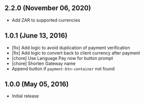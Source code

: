 ## 2.2.0 (November 06, 2020)

- Add ZAR to supported currencies

## 1.0.1 (June 13, 2016)

- [fix] Add logic to avoid duplication of payment verification
- [fix] Add logic to convert back to client currency after payment
- [chore] Use Language Pay now for button prompt
- [chore] Shorten Gateway name
- Append button if `payment-btn-container` not found

## 1.0.0 (May 05, 2016)

- Initial release

